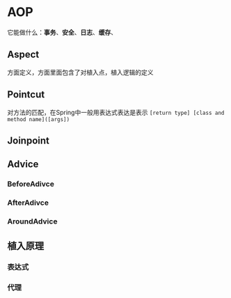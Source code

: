 



# AOP
它能做什么：**事务**、**安全**、**日志**、**缓存**、

## Aspect
方面定义，方面里面包含了对植入点，植入逻辑的定义

## Pointcut
对方法的匹配，在Spring中一般用表达式表达是表示 `[return type] [class and method name]([args])`

## Joinpoint

## Advice

### BeforeAdivce

### AfterAdivce

### AroundAdvice


## 植入原理


### 表达式

### 代理


